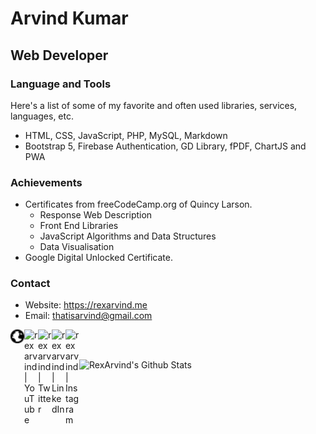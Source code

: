 # Arvind Kumar


## Web Developer


### Language and Tools
Here's a list of some of my favorite and often used libraries, services, languages, etc.
- HTML, CSS, JavaScript, PHP, MySQL, Markdown
- Bootstrap 5, Firebase Authentication, GD Library, fPDF, ChartJS and PWA

### Achievements
- Certificates from freeCodeCamp.org of Quincy Larson.
    - Response Web Description
    - Front End Libraries
    - JavaScript Algorithms and Data Structures
    - Data Visualisation
- Google Digital Unlocked Certificate.

### Contact
- Website: <https://rexarvind.me>
- Email: <thatisarvind@gmail.com>

[<img align="left" alt="rexarvind | Website" width="22px" src="https://raw.githubusercontent.com/iconic/open-iconic/master/svg/globe.svg" />][website]
[<img align="left" alt="rexarvind | YouTube" width="22px" src="https://cdn.jsdelivr.net/npm/simple-icons@v3/icons/youtube.svg" />][youtube]
[<img align="left" alt="rexarvind | Twitter" width="22px" src="https://cdn.jsdelivr.net/npm/simple-icons@v3/icons/twitter.svg" />][twitter]
[<img align="left" alt="rexarvind | LinkedIn" width="22px" src="https://cdn.jsdelivr.net/npm/simple-icons@v3/icons/linkedin.svg" />][linkedin]
[<img align="left" alt="rexarvind | Instagram" width="22px" src="https://cdn.jsdelivr.net/npm/simple-icons@v3/icons/instagram.svg" />][instagram]

<br /><br />

<img align="left" alt="RexArvind's Github Stats" src="https://github-readme-stats.vercel.app/api?username=rexarvind&show_icons=true&hide_border=true" />

[website]: https://www.rexarvind.me/
[twitter]: https://twitter.com/rexarvind
[youtube]: https://youtube.com/rexarvind
[instagram]: https://instagram.com/rexarvind
[linkedin]: https://linkedin.com/in/rexarvind

